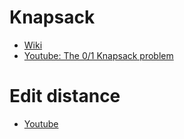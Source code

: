 # Knapsack

- [Wiki](https://www.wikiwand.com/en/Knapsack_problem)
- [Youtube: The 0/1 Knapsack problem](https://www.youtube.com/watch?v=xCbYmUPvc2Q)

# Edit distance

- [Youtube](https://youtu.be/MiqoA-yF-0M)
